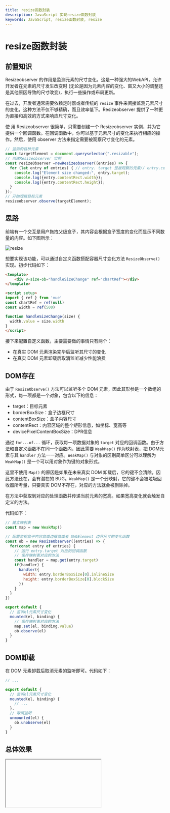 ```yaml
---
title: resize函数封装
description: JavaScript 实现resize函数封装
keywords: JavaScript, resize函数封装, resize
---
```


# resize函数封装

## 前置知识

Resizeobserver 的作用是监测元素的尺寸变化。这是一种强大的WebAPl，允许开发者在元素的尺寸发生改变时 (无论是因为元素内容的变化、窗又大小的调整还是其他原因导致的尺寸改变)，执行一些操作或布局更新。

在过去，开发者通常需要依赖定时器或者传统的 `resize` 事件来间接监测元素尺寸的变化，这种方法不仅不够精确，而且效率低下。Resizeobserver 提供了一种更为直接和高效的方式来响应尺寸变化。

使 用 Resizeobserver 很简单，只需要创建一个 Resizeobserver 实例，并为它提供一个回调函数。在回调函数中，你可以基于元素尺寸的变化来执行相应的操作。然后，使用 observer 方法来指定需要被观察尺寸变化的元素。

```js
// 监测的目桥元素
const targetElement = document.queryselector(".resizable");
// 创建Resizeobserver 实例
const resizeObserver =newResizeobserver((entries) => {
  for (let entry of entries) { // entry. target 是被观察的元素// entry.contentRect 包含了元素的尺寸信息
    console.log("Element size changed:", entry.target);
    console.log({entry.contentRect.width});
    console.log({entry.contentRect.height});
  }
});
// 开始观察目标元素
resizeobserver.observe(targetElement);
```

## 思路

前端有一个交互是用户拖拽父级盒子，其内容会根据盒子宽度的变化而显示不同数量的内容。如下图所示：

![resize](https://pic.imgdb.cn/item/6529402ac458853aef02bd86.gif)

想要实现该功能，可以通过自定义函数搭配容器尺寸变化方法 `ResizeObserve()` 实现。初步代码如下：

```html
<template>
	<div v-size-ob="handleSizeChange" ref="chartRef"></div>
</template>

<script setup>
import { ref } from 'vue'
const chartRef = ref(null)
const width = ref(500)

function handleSizeChange(size) {
  width.value = size.width
}
</script>
```

接下来配置自定义函数，主要需要做的事情只有两个：

- 在真实 DOM 元素渲染完毕后监听其尺寸的变化
- 在真实 DOM 元素卸载后取消监听减少性能浪费

## DOM存在

由于 `ResizeObserve()` 方法可以监听多个 DOM 元素，因此其形参是一个数组的形式，每一项都是一个对象，包含以下的信息：

- target：目标元素
- borderBoxSize：盒子边框尺寸
- contentBoxSize：盒子内容尺寸
- contentRect：内容区域的整个矩形信息，如坐标、宽高等
- devicePixelContentBoxSize：DPR信息

通过 `for...of...` 循环，获取每一项数据对象的 `target` 对应的回调函数。由于方法和自定义函数不在同一个函数内，因此需要 `WeakMap()` 作为映射表，把 DOM元素与其 `handler` 方法一一对应。`WeakMap()` 与对象的区别简单区分可以理解为 `WeakMap()` 是一个可以用对象作为键的对象形式。

这里不使用 `Map()` 的原因是如果在未来真实 DOM 卸载后，它的键不会清除，因此方法还在，会有潜在的 BUG。`WeakMap()` 是一个弱映射，它的键不会被垃圾回收器所考量，只要真实 DOM不存在，对应的方法就会被删除掉。

在方法中获取到对应的处理函数并传递当前元素的宽高。如果宽高变化就会触发自定义的方法。

代码如下：

```js
// 建立映射表
const map = new WeakMap()

// 配置监视盒子内容盒或边框盒或者 SVGElement 边界尺寸的变化函数
const ob = new ResizeObserver((entries) => {
  for(const entry of entries) {
    // 运行 entry.target 对应的回调函数
    // 保存映射表对应的方法
    const handler = map.get(entry.target)
    if(handler) {
      handler({
        width: entry.borderBoxSize[0].inlineSize
        height: entry.borderBoxSize[0].blockSize
      })
    }
  }
})

export default {
  // 监听el元素尺寸变化
  mounted(el, binding) {
    // 保存映射表对应的方法
    map.set(el, binding.value)
    ob.observe(el)
  }
}
```

## DOM卸载

在 DOM 元素卸载后取消元素的监听即可。代码如下：

```js
// ...

export default {
  // 监听el元素尺寸变化
  mounted(el, binding) {
    // ...
  },
  // 取消监听
  unmounted(el) {
    ob.unobserve(el)
  }
}
```

## 总体效果
<Iframe url="https://duyidao.github.io/blogweb/#/detail/js/resize" />